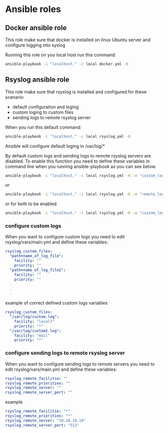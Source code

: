 # Ansible roles

## Docker ansible role

This role make sure that docker is installed on linux Ubuntu server and configure logging into syslog

Running this role on you local host run this command:
```bash
ansible-playbook -i "localhost," -c local docker.yml -K
```


## Rsyslog ansible role

This role make sure that rsyslog is installed and configured for these scenario:
- default configuration and loging
- custom loging to custom files
- sending logs to remote rsyslog server

When you run this default command:
```bash
ansible-playbook -i "localhost," -c local rsyslog.yml -K
```
Ansible will configure default loging in /var/log/*


By default custom logs and sending logs to remote rsyslog servers are disabled.
To enable this function you need to define these variables in command line when you running ansible-playbook as you can see below.
```bash
ansible-playbook -i "localhost," -c local rsyslog.yml -K -e "custom_logs=true"
```
or
```bash
ansible-playbook -i "localhost," -c local rsyslog.yml -K -e "remote_logs=true"
```
or for both to be enabled
```bash
ansible-playbook -i "localhost," -c local rsyslog.yml -K -e "custom_logs=true" -e "remote_logs=true"
```


### configure custom logs
When you want to configure custom logs you need to edit rsyslog/vars/main.yml and define these variables:
```yaml
rsyslog_custom_files:
  "path+name_of_log_file":
    facility: ""
    priority: ""
  "path+name_of_log_file2":
    facility: ""
    priority: ""
  .
  .
  .
```
example of correct defined custom logs variables
```yaml
rsyslog_custom_files:
  "/var/log/custom.log":
    facility: "local7"
    priority: "*"
  "/var/log/custom2.log":
    facility: "mail"
    priority: "*"
```

### configure sending logs to remote rsyslog server
When you want to configure sending logs to remote servers you need to edit rsyslog/vars/main.yml and define these variables:
```yaml
rsyslog_remote_facilitie: ""
rsyslog_remote_priorities: ""
rsyslog_remote_server: ""
rsyslog_remote_server_port: ""
```
example
```yaml
rsyslog_remote_facilitie: "*"
rsyslog_remote_priorities: "*"
rsyslog_remote_server: "10.10.10.10"
rsyslog_remote_server_port: "513"
```
